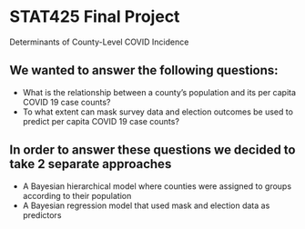 # STAT425 Final Project
Determinants of County-Level COVID Incidence

## We wanted to answer the following questions:
* What is the relationship between a county’s population and its per capita COVID 19 case counts?
* To what extent can mask survey data and election outcomes be used to predict per capita COVID 19 case counts?

## In order to answer these questions we decided to take 2 separate approaches
* A Bayesian hierarchical model where counties were assigned to groups according to their population
* A Bayesian regression model that used mask and election data as predictors


